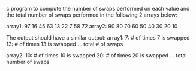 c program to compute the number of swaps performed on each value and the total number of swaps performed in the following 2 arrays below:

array1: 97  16  45  63  13  22  7  58  72
array2: 90  80  70  60  50  40  30  20  10




The output should have a similar output:
array1:
7: # of times 7 is swapped
13: # of times 13 is swapped
.
.
total # of swaps

array2:
10: # of times 10 is swapped
20: # of times 20 is swapped
.
.
total number of swaps



